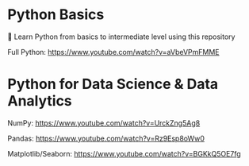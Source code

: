# Python Basics

🔴 Learn Python from basics to intermediate level using this repository

Full Python: https://www.youtube.com/watch?v=aVbeVPmFMME

# Python for Data Science & Data Analytics

NumPy: https://www.youtube.com/watch?v=UrckZng5Ag8

Pandas: https://www.youtube.com/watch?v=Rz9Esp8oWw0

Matplotlib/Seaborn: https://www.youtube.com/watch?v=BGKkQ5OE7fg
